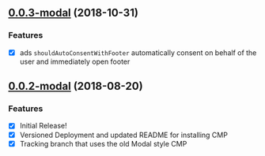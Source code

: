 <a name="0.0.3-modal"></a>

## [0.0.3-modal](https://github.com/Openmail/system1-cmp/compare/v0.0.2-modal...v0.0.3-modal) (2018-10-31)

### Features

 - [x] ads `shouldAutoConsentWithFooter` automatically consent on behalf of the user and immediately open footer


<a name="0.0.2-modal"></a>

## [0.0.2-modal](https://github.com/Openmail/system1-cmp/releases/tag/v0.0.2-modal) (2018-08-20)

### Features

 - [x] Initial Release!
 - [x] Versioned Deployment and updated README for installing CMP
 - [x] Tracking branch that uses the old Modal style CMP
